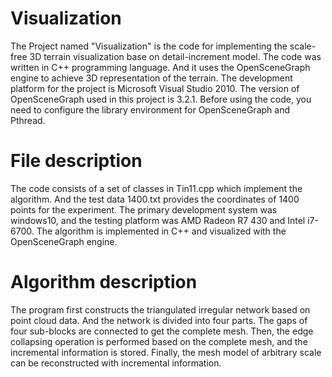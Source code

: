 # Visualization
The Project named "Visualization" is the code for implementing the scale-free 3D terrain visualization base on detail-increment model. The code was written in C++ programming language. And it uses the OpenSceneGraph engine to achieve 3D representation of the terrain. The development platform for the project is Microsoft Visual Studio 2010. The version of OpenSceneGraph used in this project is 3.2.1. Before using the code, you need to configure the library environment for OpenSceneGraph and Pthread.

# File description
The code consists of a set of classes in Tin11.cpp which implement the algorithm. And the test data 1400.txt provides the coordinates of 1400 points for the experiment. The primary development system was windows10, and the testing platform was AMD Radeon R7 430 and Intel i7-6700. The algorithm is implemented in C++ and visualized with the OpenSceneGraph engine.

# Algorithm description
The program first constructs the triangulated irregular network based on point cloud data. And the network is divided into four parts. The gaps of four sub-blocks are connected to get the complete mesh. Then, the edge collapsing operation is performed based on the complete mesh, and the incremental information is stored. Finally, the mesh model of arbitrary scale can be reconstructed with incremental information.
